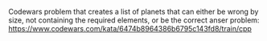 Codewars problem that creates a list of planets that can either be wrong by size, not containing the required elements, or be the correct anser
problem: https://www.codewars.com/kata/6474b8964386b6795c143fd8/train/cpp 

